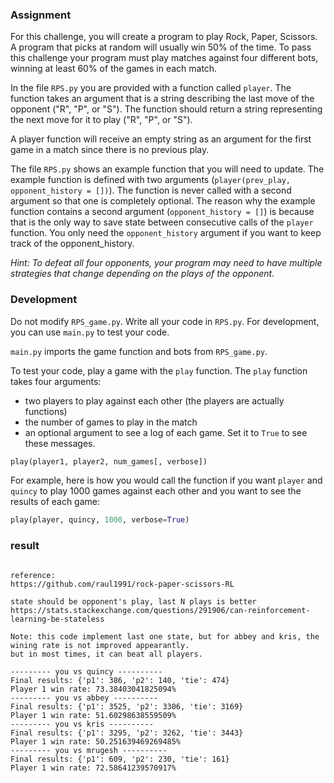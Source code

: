 ### Assignment

For this challenge, you will create a program to play Rock, Paper, Scissors. A program that picks at random will usually win 50% of the time. To pass this challenge your program must play matches against four different bots, winning at least 60% of the games in each match.

In the file `RPS.py` you are provided with a function called `player`. The function takes an argument that is a string describing the last move of the opponent ("R", "P", or "S"). The function should return a string representing the next move for it to play ("R", "P", or "S").

A player function will receive an empty string as an argument for the first game in a match since there is no previous play.

The file `RPS.py` shows an example function that you will need to update. The example function is defined with two arguments (`player(prev_play, opponent_history = [])`). The function is never called with a second argument so that one is completely optional. The reason why the example function contains a second argument (`opponent_history = []`) is because that is the only way to save state between consecutive calls of the `player` function. You only need the `opponent_history` argument if you want to keep track of the opponent_history.

*Hint: To defeat all four opponents, your program may need to have multiple strategies that change depending on the plays of the opponent.*

### Development

Do not modify `RPS_game.py`. Write all your code in `RPS.py`. For development, you can use `main.py` to test your code. 

`main.py` imports the game function and bots from `RPS_game.py`.

To test your code, play a game with the `play` function. The `play` function takes four arguments:
- two players to play against each other (the players are actually functions)
- the number of games to play in the match
- an optional argument to see a log of each game. Set it to `True` to see these messages.

```py
play(player1, player2, num_games[, verbose])
```
For example, here is how you would call the function if you want `player` and `quincy` to play 1000 games against each other and you want to see the results of each game:
```py
play(player, quincy, 1000, verbose=True)
```

### result

```

reference:
https://github.com/raul1991/rock-paper-scissors-RL

state should be opponent's play, last N plays is better
https://stats.stackexchange.com/questions/291906/can-reinforcement-learning-be-stateless

Note: this code implement last one state, but for abbey and kris, the wining rate is not improved appearantly.
but in most times, it can beat all players.

--------- you vs quincy ----------
Final results: {'p1': 386, 'p2': 140, 'tie': 474}
Player 1 win rate: 73.38403041825094%
--------- you vs abbey ----------
Final results: {'p1': 3525, 'p2': 3306, 'tie': 3169}
Player 1 win rate: 51.60298638559509%
--------- you vs kris ----------
Final results: {'p1': 3295, 'p2': 3262, 'tie': 3443}
Player 1 win rate: 50.251639469269485%
--------- you vs mrugesh ----------
Final results: {'p1': 609, 'p2': 230, 'tie': 161}
Player 1 win rate: 72.58641239570917%

```


